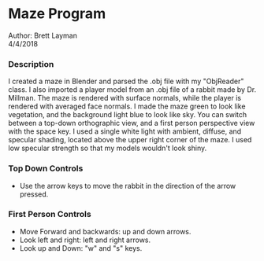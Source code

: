 # Maze Program
Author: Brett Layman  
4/4/2018
### Description
I created a maze in Blender and parsed the .obj file with my "ObjReader" class. I also imported a player model from an .obj file of a rabbit made by Dr. Millman. The maze is rendered with surface normals, while the player is rendered with averaged face normals. I made the maze green to look like vegetation, and the background light blue to look like sky. You can switch between a top-down orthographic view, and a first person perspective view with the space key. I used a single white light with ambient, diffuse, and specular shading, located above the upper right corner of the maze. I used low specular strength so that my models wouldn't look shiny. 

### Top Down Controls
- Use the arrow keys to move the rabbit in the direction of the arrow pressed.

### First Person Controls
- Move Forward and backwards: up and down arrows.
- Look left and right: left and right arrows.
- Look up and Down: "w" and "s" keys.
